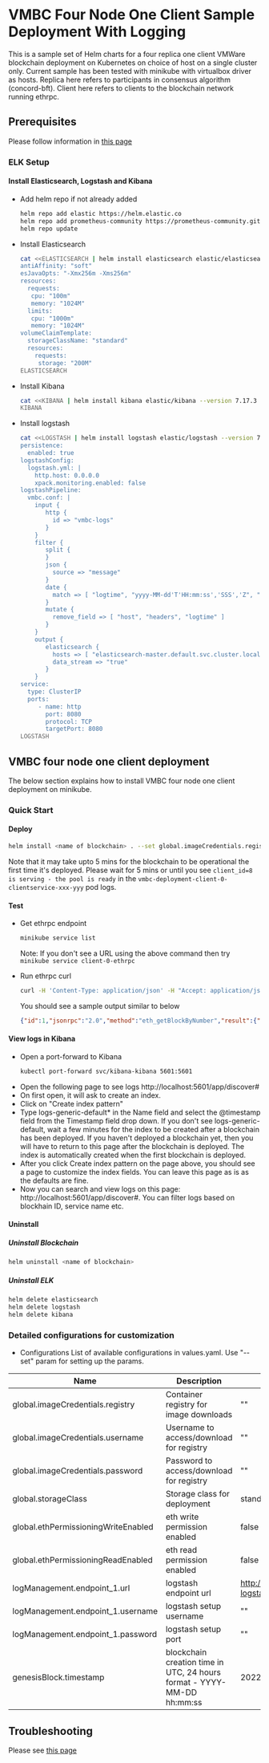 # VMBC Four Node One Client Sample Deployment With Logging
This is a sample set of Helm charts for a four replica one client VMWare blockchain deployment on Kubernetes on choice of host on a single cluster only. Current sample has been tested with minikube with virtualbox driver as hosts.
Replica here refers to participants in consensus algorithm (concord-bft).
Client here refers to clients to the blockchain network running ethrpc.

## Prerequisites
Please follow information in [this page](./../README.md)

### ELK Setup

#### Install Elasticsearch, Logstash and Kibana
- Add helm repo if not already added
     ```sh
     helm repo add elastic https://helm.elastic.co
     helm repo add prometheus-community https://prometheus-community.github.io/helm-charts
     helm repo update
     ```
- Install Elasticsearch
     ```sh
     cat <<ELASTICSEARCH | helm install elasticsearch elastic/elasticsearch --version 7.17.3 -f -
     antiAffinity: "soft"
     esJavaOpts: "-Xmx256m -Xms256m"
     resources:
       requests:
        cpu: "100m"
        memory: "1024M"
       limits:
        cpu: "1000m"
        memory: "1024M"
     volumeClaimTemplate:
       storageClassName: "standard"
       resources:
         requests:
          storage: "200M"
     ELASTICSEARCH
     ```
- Install Kibana
     ```sh
     cat <<KIBANA | helm install kibana elastic/kibana --version 7.17.3 -f -
     KIBANA
     ```

- Install logstash
     ```sh
     cat <<LOGSTASH | helm install logstash elastic/logstash --version 7.17.3 -f -
     persistence:
       enabled: true
     logstashConfig:
       logstash.yml: |
         http.host: 0.0.0.0
         xpack.monitoring.enabled: false
     logstashPipeline:
       vmbc.conf: | 
         input {
            http {
              id => "vmbc-logs"
            }
         }
         filter {
            split {
            }
            json {
              source => "message"
            }
            date {
              match => [ "logtime", "yyyy-MM-dd'T'HH:mm:ss','SSS','Z", "yyyy-MM-dd HH:mm:ss','SSS" ]
            }
            mutate {
              remove_field => [ "host", "headers", "logtime" ]
            }
         }
         output {
            elasticsearch {
              hosts => [ "elasticsearch-master.default.svc.cluster.local:9200" ]
              data_stream => "true"
            }
         }
     service:
       type: ClusterIP
       ports:
          - name: http
            port: 8080
            protocol: TCP
            targetPort: 8080
     LOGSTASH
     ```

## VMBC four node one client deployment

The below section explains how to install VMBC four node one client deployment on minikube.

### Quick Start
#### Deploy
```sh
helm install <name of blockchain> . --set global.imageCredentials.registry=<registry address> --set global.imageCredentials.username=<username> --set global.imageCredentials.password=<password>i
```
Note that it may take upto 5 mins for the blockchain to be operational the first time it's deployed. Please wait for 5 mins or until you see ```client_id=8 is serving - the pool is ready``` in the ```vmbc-deployment-client-0-clientservice-xxx-yyy``` pod logs.

#### Test
- Get ethrpc endpoint
    ```sh
    minikube service list
    ```
  Note: If you don't see a URL using the above command then try ```minikube service client-0-ethrpc```
  
- Run ethrpc curl
    ```sh
    curl -H 'Content-Type: application/json' -H "Accept: application/json" -d '{"id": 1, "jsonrpc": "2.0", "method": "eth_getBlockByNumber", "params": ["0x00", true]}' <ethrpc url from above>
    ```
  You should see a sample output similar to below
    ```json
    {"id":1,"jsonrpc":"2.0","method":"eth_getBlockByNumber","result":{"extraData":"0x","gasLimit":"0x7fffffffffffffff","gasUsed":"0x0","hash":"0x92e4414494ec1b4752faea0d80e79f618d447743f32eff4153c5e391be1d1a88","miner":"0x52a06a6cBEF9543244C530F52b602712FE5dfb74","nonce":"0x0000000000000000","number":"0x0","parentHash":"0x0000000000000000000000000000000000000000000000000000000000000000","size":1,"stateRoot":"0xc5d2460186f7233c927e7db2dcc703c0e500b653ca82273b7bfad8045d85a470","timestamp":"0x1669680399","transactions":[{"blockHash":"0x92e4414494ec1b4752faea0d80e79f618d447743f32eff4153c5e391be1d1a88","blockNumber":"0x0","contractAddress":"0x","from":"0x0000000000000000000000000000000000000000","gas":"0x0","gasPrice":0,"hash":"0x77f5bd9e7dbe2c2772f58f53431dfdfa205991ec4ff0b2bc385adecefd8895be","input":"0x","logs":[],"nonce":"0x0","to":"0xfb389874fb4e03182a7358275eaf78008775c7ed","transactionIndex":"0x0","value":"0x0000000000000000000000000000000000000000000000007fffffffffffffff"}]}}
    ```

#### View logs in Kibana
- Open a port-forward to Kibana
    ```sh
    kubectl port-forward svc/kibana-kibana 5601:5601
    ```
- Open the following page to see logs
http://localhost:5601/app/discover#
- On first open, it will ask to create an index.
 - Click on "Create index pattern"
 - Type logs-generic-default* in the Name field and select the @timestamp field from the Timestamp field drop down.
   If you don't see logs-generic-default, wait a few minutes for the index to be created after a blockchain has been deployed.
   If you haven't deployed a blockchain yet, then you will have to return to this page after the blockchain is deployed.
   The index is automatically created when the first blockchain is deployed.
 - After you click Create index pattern on the page above, you should see a page to customize the index fields.
   You can leave this page as is as the defaults are fine.
 - Now you can search and view logs on this page: http://localhost:5601/app/discover#. You can filter logs based on blockhain ID, service name etc.

#### Uninstall
##### Uninstall Blockchain
```sh
helm uninstall <name of blockchain>
```
##### Uninstall ELK
```sh
helm delete elasticsearch 
helm delete logstash
helm delete kibana
```

### Detailed configurations for customization

- Configurations
  List of available configurations in values.yaml. Use "--set" param for setting up the params.

| Name                             | Description                                      | Value                       | Type      |
|----------------------------------|--------------------------------------------------|-----------------------------|-----------|
| global.imageCredentials.registry | Container registry for image downloads           | ""                          | Mandatory |
| global.imageCredentials.username | Username to access/download for registry         | ""                          | Mandatory |
| global.imageCredentials.password | Password to access/download for registry         | ""                          | Mandatory |
| global.storageClass              | Storage class for deployment                     | standard                    | Optional  |
| global.ethPermissioningWriteEnabled | eth write permission enabled                  | false                       | Optional  |
| global.ethPermissioningReadEnabled  | eth read permission enabled                   | false                       | Optional  |
| logManagement.endpoint_1.url        | logstash endpoint url                         | http://logstash-logstash.default.svc.cluster.local | Optional |
| logManagement.endpoint_1.username   | logstash setup username                       | ""                          | Optional  |
| logManagement.endpoint_1.password   | logstash setup port                           | ""                          | Optional  |
| genesisBlock.timestamp           | blockchain creation time in UTC, 24 hours format - YYYY-MM-DD hh:mm:ss | 2022-12-02 00:01:00 | Optional |

## Troubleshooting
Please see [this page](./../Troubleshooting.md)
